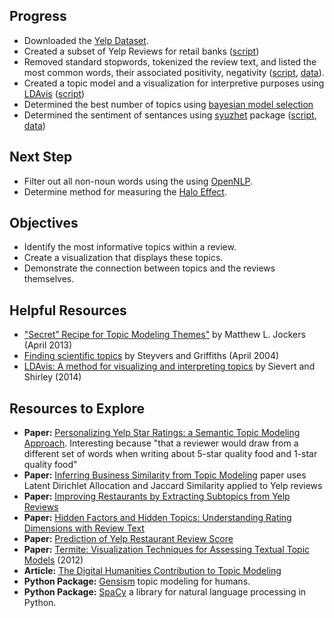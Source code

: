 ## Progress
* Downloaded the [Yelp Dataset](http://www.yelp.com/dataset_challenge).
* Created a subset of Yelp Reviews for retail banks ([script](/subset.R))
* Removed standard stopwords, tokenized the review text, and listed the most common words, their associated positivity, negativity ([script](/wordCounts.R), [data](/words.csv)).
* Created a topic model and a visualization for interpretive purposes using [LDAvis](https://github.com/cpsievert/LDAvis) ([script](/topicModels.R))
* Determined the best number of topics using [bayesian model selection](http://cpsievert.github.io/projects/615/xkcd/)
* Determined the sentiment of sentances using [syuzhet](https://cran.r-project.org/web/packages/syuzhet/index.html) package ([script](/reviewSentiment.R), [data](/sentiment.csv))

## Next Step
* Filter out all non-noun words using the using [OpenNLP](https://cran.r-project.org/web/packages/openNLP/openNLP.pdf).
* Determine method for measuring the [Halo Effect](https://en.wikipedia.org/wiki/Halo_effect).

## Objectives
* Identify the most informative topics within a review.
* Create a visualization that displays these topics.
* Demonstrate the connection between topics and the reviews themselves.

## Helpful Resources
* ["Secret” Recipe for Topic Modeling Themes"](http://www.matthewjockers.net/2013/04/12/secret-recipe-for-topic-modeling-themes/) by Matthew L. Jockers (April 2013)
* [Finding scientific topics](http://psiexp.ss.uci.edu/research/papers/sciencetopics.pdf) by Steyvers and Griffiths (April 2004)
* [LDAvis: A method for visualizing and interpreting topics](http://nlp.stanford.edu/events/illvi2014/papers/sievert-illvi2014.pdf) by Sievert and Shirley (2014)

## Resources to Explore
* **Paper:** [Personalizing Yelp Star Ratings: a Semantic Topic Modeling Approach](http://www.yelp.com/html/pdf/YelpDatasetChallengeWinner_PersonalizingRatings.pdf). Interesting because "that a reviewer would draw from a different set of words when writing about 5-star quality food and 1-star quality food"
* **Paper:** [Inferring Business Similarity from Topic Modeling](http://cseweb.ucsd.edu/~jmcauley/cse190/reports/004.pdf) paper uses Latent Dirichlet Allocation and Jaccard Similarity applied to Yelp reviews
* **Paper:** [Improving Restaurants by Extracting Subtopics from Yelp Reviews](http://www.yelp.com/html/pdf/YelpDatasetChallengeWinner_ImprovingRestaurants.pdf)
* **Paper:** [Hidden Factors and Hidden Topics: Understanding Rating Dimensions with Review Text](http://cs.stanford.edu/people/jure/pubs/reviews-recsys13.pdf)
* **Paper:** [Prediction of Yelp Restaurant Review Score](http://newport.eecs.uci.edu/~xis2/Yelp/Final-report-pp16.pdf)
* **Paper:** [Termite: Visualization Techniques for Assessing Textual Topic Models](http://vis.stanford.edu/files/2012-Termite-AVI.pdf) (2012)
* **Article:** [The Digital Humanities Contribution to Topic Modeling](http://journalofdigitalhumanities.org/2-1/dh-contribution-to-topic-modeling/)
* **Python Package:** [Gensism](https://radimrehurek.com/gensim/index.html) topic modeling for humans.
* **Python Package:** [SpaCy](http://spacy.io/) a library for natural language processing in Python.
